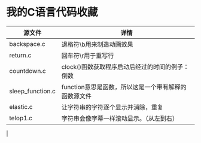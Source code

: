 # 我的C语言代码收藏

|源文件|详情|
|---|---|
|backspace.c|退格符\\b用来制造动画效果|
|return.c|回车符\\r用于重写行|
|countdown.c|clock()函数获取程序启动后经过的时间的例子：倒数|
|sleep_function.c|function意思是函数，所以这是一个带有解释的函数源文件|
|elastic.c|让字符串的字符逐个显示并消除，重复|
|telop1.c|字符串会像字幕一样滚动显示。（从左到右）|
|